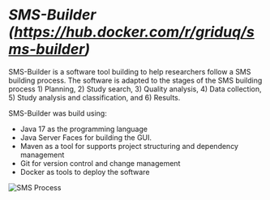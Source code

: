 # *SMS-Builder (https://hub.docker.com/r/griduq/sms-builder)*

SMS-Builder is a software tool building to help researchers follow a SMS building process. The software is adapted to the stages of the SMS building process 1) Planning, 2) Study search, 3) Quality analysis, 4) Data collection, 5) Study analysis and classification, and 6) Results.

SMS-Builder was build using:

- Java 17 as the programming language
- Java Server Faces for building the GUI.
- Maven as a tool for supports project structuring and dependency management
- Git for version control and change management
- Docker as tools to deploy the software

![SMS Process](resources/images/SMS-Process.png)

